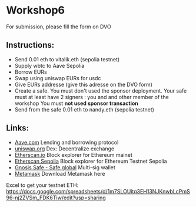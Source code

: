 # Workshop6

For submission, please fill the form on DVO

## Instructions:


- Send 0.01 eth to vitalik.eth (sepolia testnet)
- Supply wbtc to Aave Sepolia
- Borrow EURs
- Swap using uniswap EURs for usdc
- Give EURs addresse (give this adresse on the DVO form)
- Create a safe. You must don't used the sponsor deployment. Your safe must at least have 2 signers : you and and other member of the workshop
You must **not used sponsor transaction**
- Send from the safe 0.01 eth to nandy.eth (sepolia testnet)

## Links:
- [Aave.com](https://aave.com/) Lending and borrowing protocol
- [uniswap.org](https://uniswap.org) Dex: Decentralize exchange
- [Etherscan.io](https://etherscan.io) Block explorer for Ethereum mainet
- [Etherscan Sepolia](https://sepolia.etherscan.io/) Block explorer for Ethereum Testnet Sepolia
- [Gnosis Safe - Safe.global](https://safe.global) Multi-sig wallet
- [Metamask](https://metamask.io/download/) Download Metamask here

Excel to get your testnet ETH: https://docs.google.com/spreadsheets/d/1m7SLOUitq3EH13NJKnwbLcPmS96-nj2ZVSm_FDK6Tiw/edit?usp=sharing
